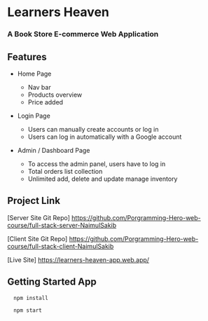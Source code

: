 # Learners Heaven

### A Book Store E-commerce Web Application

## Features

- Home Page

  - Nav bar
  - Products overview
  - Price added

- Login Page

  - Users can manually create accounts or log in
  - Users can log in automatically with a Google account

- Admin / Dashboard Page
  - To access the admin panel, users have to log in
  - Total orders list collection
  - Unlimited add, delete and update manage inventory

## Project Link

<!-- Links -->

[Server Site Git Repo] https://github.com/Porgramming-Hero-web-course/full-stack-server-NaimulSakib

[Client Site Git Repo] https://github.com/Porgramming-Hero-web-course/full-stack-client-NaimulSakib

[Live Site] https://learners-heaven-app.web.app/

## Getting Started App

<!-- Code -->

```bash
  npm install

  npm start
```
